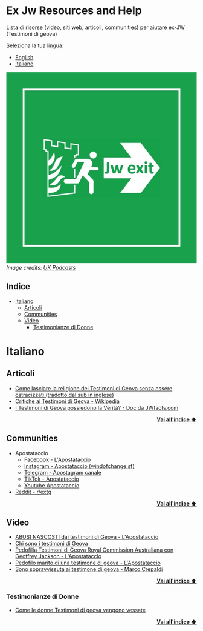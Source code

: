 # Ex Jw Resources and Help

Lista di risorse (video, siti web, articoli, communities) per aiutare ex-JW (Testimoni di geova)

Seleziona la tua lingua:
- [English](./README.md)
- [Italiano](#italiano)


![](./assets/jw-exit-2.jpg)     
*Image credits: [UK Podcasts](https://uk-podcasts.co.uk/podcast/jexit-2020/exjw-interview-david-lyndon-moult)*


## Indice

- [Italiano](#italiano)
  - [Articoli](#articoli)
  - [Communities](#communities)
  - [Video](#video) 
      - [Testimonianze di Donne](#testimonianze-di-donne)

# Italiano

## Articoli

- [Come lasciare la religione dei Testimoni di Geova senza essere ostracizzati (tradotto dal sub in inglese)](https://www.reddit.com/r/extg/comments/1dno5w8/come_lasciare_la_religione_dei_testimoni_di_geova/)
- [Critiche ai Testimoni di Geova - Wikipedia](https://it.wikipedia.org/wiki/Critiche_ai_Testimoni_di_Geova)
- [I Testimoni di Geova possiedono la Verità? - Doc da JWfacts.com](https://www.jwfacts.com/print/jw-studies-pamphlet-italian.pdf)

<div align="right">
  <b><a href="#indice">Vai all'indice ⬆️</a></b>
</div>

## Communities

- Apostataccio
    - [Facebook - L'Apostataccio](facebook.com/windofchange88)
    - [Instagram - Apostataccio (windofchange.sf)](instagram.com/windofchange.sf/)
    - [Telegram - Apostagram canale](https://t.me/%20V6oRGqcFDyMyMmU8)
    - [TikTok - Apostataccio](tiktok.com/@apostataccio)
    - [Youtube Apostataccio](https://www.youtube.com/@apostataccio)
- [Reddit - r/extg](https://www.reddit.com/r/extg/)

<div align="right">
  <b><a href="#indice">Vai all'indice ⬆️</a></b>
</div>

## Video

- [ABUSI NASCOSTI dai testimoni di Geova - L'Apostataccio](https://www.youtube.com/watch?v=1A2xWfWch98)
- [Chi sono i testimoni di Geova](https://www.youtube.com/watch?v=nRAELb4Zy6o)
- [Pedofilia Testimoni di Geova Royal Commission Australiana con Geoffrey Jackson - L'Apostataccio](https://www.youtube.com/watch?v=0oJcsTAB640)
- [Pedofilo marito di una testimone di geova - L'Apostataccio](https://www.youtube.com/watch?v=83UnwTCpg_E)
- [Sono sopravvissuta ai testimone di geova - Marco Crepaldi](https://www.youtube.com/watch?v=o_ccwhagrcM)

<div align="right">
  <b><a href="#indice">Vai all'indice ⬆️</a></b>
</div>


### Testimonianze di Donne

- [Come le donne Testimoni di geova vengono vessate](https://www.youtube.com/watch?v=WLOwXVw9EVU)

<div align="right">
  <b><a href="#indice">Vai all'indice ⬆️</a></b>
</div>

